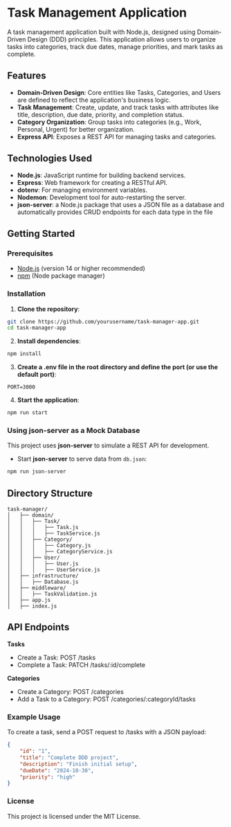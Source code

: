 # Task Management Application

A task management application built with Node.js, designed using Domain-Driven Design (DDD) principles. This application allows users to organize tasks into categories, track due dates, manage priorities, and mark tasks as complete.

## Features

- **Domain-Driven Design**: Core entities like Tasks, Categories, and Users are defined to reflect the application's business logic.
- **Task Management**: Create, update, and track tasks with attributes like title, description, due date, priority, and completion status.
- **Category Organization**: Group tasks into categories (e.g., Work, Personal, Urgent) for better organization.
- **Express API**: Exposes a REST API for managing tasks and categories.

## Technologies Used

- **Node.js**: JavaScript runtime for building backend services.
- **Express**: Web framework for creating a RESTful API.
- **dotenv**: For managing environment variables.
- **Nodemon**: Development tool for auto-restarting the server.
- **json-server**: a Node.js package that uses a JSON file as a database and automatically provides CRUD endpoints for each data type in the file

## Getting Started

### Prerequisites

- [Node.js](https://nodejs.org/) (version 14 or higher recommended)
- [npm](https://www.npmjs.com/) (Node package manager)

### Installation

1. **Clone the repository**:

```bash
git clone https://github.com/yourusername/task-manager-app.git
cd task-manager-app
```

2. **Install dependencies**:

```bash
npm install
```

3. **Create a .env file in the root directory and define the port (or use the default port)**:

```
PORT=3000
```

4. **Start the application**:

```bash
npm run start
```

### Using json-server as a Mock Database

This project uses **json-server** to simulate a REST API for development.

- Start **json-server** to serve data from `db.json`:

```bash
npm run json-server
```

## Directory Structure

```
task-manager/
│   ├── domain/
│   │   ├── Task/
│   │   │   ├── Task.js
│   │   │   ├── TaskService.js
│   │   ├── Category/
│   │   │   ├── Category.js
│   │   │   ├── CategoryService.js
│   │   ├── User/
│   │   │   ├── User.js
│   │   │   ├── UserService.js
│   ├── infrastructure/
│   │   ├── Database.js
│   ├── middleware/
│   │   ├── TaskValidation.js
│   ├── app.js
│   ├── index.js
```

## API Endpoints

**Tasks**

- Create a Task: POST /tasks
- Complete a Task: PATCH /tasks/:id/complete

**Categories**

- Create a Category: POST /categories
- Add a Task to a Category: POST /categories/:categoryId/tasks

### Example Usage

To create a task, send a POST request to /tasks with a JSON payload:

```json
{
	"id": "1",
	"title": "Complete DDD project",
	"description": "Finish initial setup",
	"dueDate": "2024-10-30",
	"priority": "high"
}
```

### License

This project is licensed under the MIT License.
